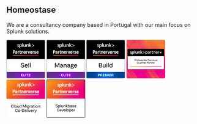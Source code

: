 ## Homeostase

We are a consultancy company based in Portugal with our main focus on Splunk solutions.

<img src="https://raw.githubusercontent.com/Homeostase/.github/main/profile/assets/images/homeostase_sell_elite_2024.png" width=20%>  <img src="https://raw.githubusercontent.com/Homeostase/.github/main/profile/assets/images/homeostase_manage_elite_2024.png" width=20%>  <img src="https://raw.githubusercontent.com/Homeostase/.github/main/profile/assets/images/homeostase_build_premier_2024.png" width=20%>
<img src="https://raw.githubusercontent.com/Homeostase/.github/main/profile/assets/images/homeostase_professional_services_capability_qualified.png" width=20%>  <img src="https://raw.githubusercontent.com/Homeostase/.github/main/profile/assets/images/homeostase_cloud_migration_co-delivery_2024.png" width=20%>  <img src="https://raw.githubusercontent.com/Homeostase/.github/main/profile/assets/images/homeostase_splunkbase_developer.png" width=20%>
